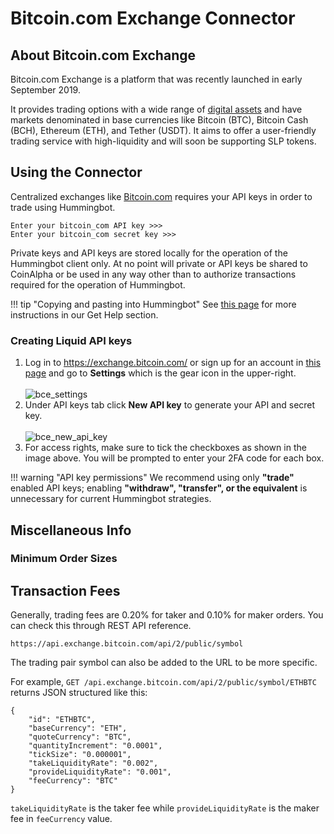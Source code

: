 # Bitcoin.com Exchange Connector

## About Bitcoin.com Exchange

Bitcoin.com Exchange is a platform that was recently launched in early September 2019.

It provides trading options with a wide range of [digital assets](https://markets.bitcoin.com/) and have markets denominated in base currencies like Bitcoin (BTC), Bitcoin Cash (BCH), Ethereum (ETH), and Tether (USDT). It aims to offer a user-friendly trading service with high-liquidity and will soon be supporting SLP tokens.


## Using the Connector

Centralized exchanges like [Bitcoin.com](https://exchange.bitcoin.com/) requires your API keys in order to trade using Hummingbot.

```
Enter your bitcoin_com API key >>>
Enter your bitcoin_com secret key >>>
```

Private keys and API keys are stored locally for the operation of the Hummingbot client only. At no point will private or API keys be shared to CoinAlpha or be used in any way other than to authorize transactions required for the operation of Hummingbot.

!!! tip "Copying and pasting into Hummingbot"
    See [this page](https://docs.hummingbot.io/support/how-to/#how-do-i-copy-and-paste-in-docker-toolbox-windows) for more instructions in our Get Help section.


### Creating Liquid API keys

1. Log in to https://exchange.bitcoin.com/ or sign up for an account in [this page](https://exchange.bitcoin.com/signupapp) and go to **Settings** which is the gear icon in the upper-right.<br><br>
![bce_settings](/assets/img/bce_settings.png)
2. Under API keys tab click **New API key** to generate your API and secret key.<br><br>
![bce_new_api_key](/assets/img/bce_new_api_key.png)
3. For access rights, make sure to tick the checkboxes as shown in the image above. You will be prompted to enter your 2FA code for each box.

!!! warning "API key permissions"
    We recommend using only **"trade"** enabled API keys; enabling **"withdraw", "transfer", or the equivalent** is unnecessary for current Hummingbot strategies.


## Miscellaneous Info

### Minimum Order Sizes



## Transaction Fees

Generally, trading fees are 0.20% for taker and 0.10% for maker orders. You can check this through REST API reference.

```
https://api.exchange.bitcoin.com/api/2/public/symbol
```

The trading pair symbol can also be added to the URL to be more specific.

For example, `GET /api.exchange.bitcoin.com/api/2/public/symbol/ETHBTC` returns JSON structured like this:

```
{
    "id": "ETHBTC",
    "baseCurrency": "ETH",
    "quoteCurrency": "BTC",
    "quantityIncrement": "0.0001",
    "tickSize": "0.000001",
    "takeLiquidityRate": "0.002",
    "provideLiquidityRate": "0.001",
    "feeCurrency": "BTC"
}
```

`takeLiquidityRate` is the taker fee while `provideLiquidityRate` is the maker fee in `feeCurrency` value.